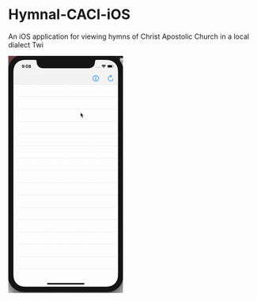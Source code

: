 # Hymnal-CACI-iOS
An iOS application for viewing hymns of Christ Apostolic Church in a local dialect Twi

<img src="hymnapp.gif"/>
